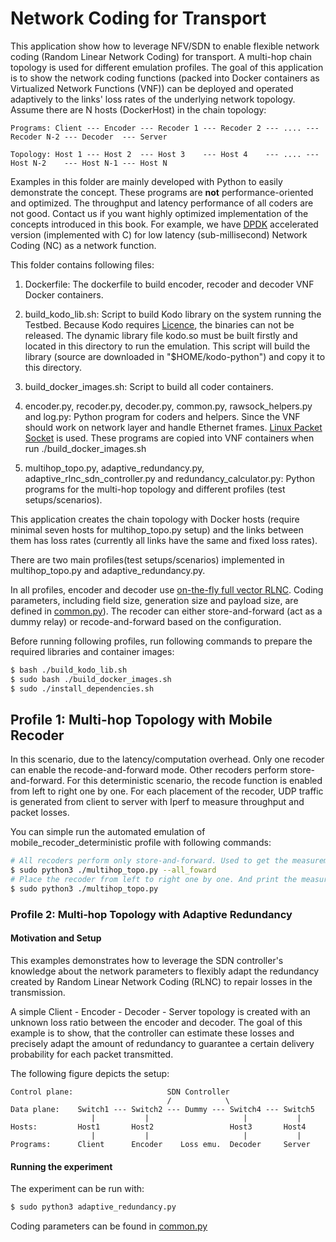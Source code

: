 # Network Coding for Transport #

This application show how to leverage NFV/SDN to enable flexible network coding (Random Linear Network Coding) for
transport. A multi-hop chain topology is used for different emulation profiles. The goal of this application is to show
the network coding functions (packed into Docker containers as Virtualized Network Functions (VNF)) can be deployed and
operated adaptively to the links' loss rates of the underlying network topology. Assume there are N hosts (DockerHost)
in the chain topology:

```text
Programs: Client --- Encoder --- Recoder 1 --- Recoder 2 --- .... --- Recoder N-2 --- Decoder  --- Server

Topology: Host 1 --- Host 2  --- Host 3    --- Host 4    --- .... --- Host N-2    --- Host N-1 --- Host N
```

Examples in this folder are mainly developed with Python to easily demonstrate the concept.
These programs are **not** performance-oriented and optimized.
The throughput and latency performance of all coders are not good.
Contact us if you want highly optimized implementation of the concepts introduced in this book. 
For example, we have [DPDK](https://www.dpdk.org/) accelerated version (implemented with C) for low latency (sub-millisecond) Network Coding (NC) as a network function.

This folder contains following files:

1.  Dockerfile: The dockerfile to build encoder, recoder and decoder VNF Docker containers.

1.  build_kodo_lib.sh: Script to build Kodo library on the system running the Testbed. Because Kodo requires
    [Licence](http://steinwurf.com/license.html), the binaries can not be released. The dynamic library file kodo.so
    must be built firstly and located in this directory to run the emulation. This script will build the library (source
    are downloaded in "$HOME/kodo-python") and copy it to this directory.

1.  build_docker_images.sh: Script to build all coder containers.

1.  encoder.py, recoder.py, decoder.py, common.py, rawsock_helpers.py and log.py: Python program for coders and helpers.
    Since the VNF should work on network layer and handle Ethernet frames.  [Linux Packet Socket](http://man7.org/linux/man-pages/man7/packet.7.html) is used.
    These programs are copied into VNF containers when run ./build_docker_images.sh

1.  multihop_topo.py, adaptive_redundancy.py, adaptive_rlnc_sdn_controller.py and redundancy_calculator.py:
    Python programs for the multi-hop topology and different profiles (test setups/scenarios).

This application creates the chain topology with Docker hosts (require minimal seven hosts for multihop_topo.py setup)
and the links between them has loss rates (currently all links have the same and fixed loss rates).

There are two main profiles(test setups/scenarios) implemented in multihop_topo.py and adaptive_redundancy.py.

In all profiles, encoder and decoder use [on-the-fly full vector RLNC](https://github.com/steinwurf/kodo-python/blob/master/examples/encode_on_the_fly.py).
Coding parameters, including field size, generation size and payload size, are defined in [common.py](./common.py)). 
The recoder can either store-and-forward (act as a dummy relay) or recode-and-forward based on the configuration.

Before running following profiles, run following commands to prepare the required libraries and container images:

```bash
$ bash ./build_kodo_lib.sh
$ sudo bash ./build_docker_images.sh
$ sudo ./install_dependencies.sh
```

## Profile 1: Multi-hop Topology with Mobile Recoder ###

In this scenario, due to the latency/computation overhead. Only one recoder can enable the recode-and-forward mode.
Other recoders perform store-and-forward.
For this deterministic scenario, the recode function is enabled from left to right one by one.
For each placement of the recoder, UDP traffic is generated from client to server with Iperf to measure throughput and
packet losses.

You can simple run the automated emulation of mobile\_recoder\_deterministic profile with following commands:

```bash
# All recoders perform only store-and-forward. Used to get the measurement result without any recoding.
$ sudo python3 ./multihop_topo.py --all_foward
# Place the recoder from left to right one by one. And print the measurement result of each placement.
$ sudo python3 ./multihop_topo.py
```

### Profile 2: Multi-hop Topology with Adaptive Redundancy ###

#### Motivation and Setup

This examples demonstrates how to leverage the SDN controller's knowledge about the network parameters to flexibly adapt
the redundancy created by Random Linear Network Coding (RLNC) to repair losses in the transmission.

A simple Client - Encoder - Decoder - Server topology is created with an unknown loss ratio between the encoder and decoder.
The goal of this example is to show, that the controller can estimate these losses and precisely adapt the amount of
redundancy to guarantee a certain delivery probability for each packet transmitted. 

The following figure depicts the setup:

```text
Control plane:                     SDN Controller
                                   /            \
Data plane:    Switch1 --- Switch2 --- Dummy --- Switch4 --- Switch5
                  |           |                     |           |
Hosts:         Host1       Host2                 Host3       Host4 
                  |           |                     |           |
Programs:      Client      Encoder    Loss emu.  Decoder     Server
```

#### Running the experiment

The experiment can be run with:

```bash
$ sudo python3 adaptive_redundancy.py
```

Coding parameters can be found in [common.py](./common.py)
